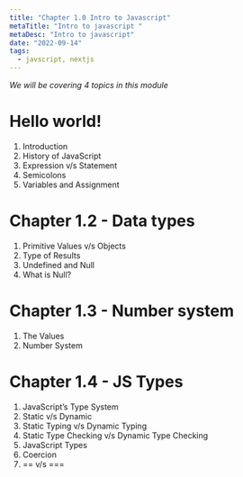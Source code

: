 ```yaml
---
title: "Chapter 1.0 Intro to Javascript"
metaTitle: "Intro to javascript "
metaDesc: "Intro to javascript"
date: "2022-09-14"
tags:
  - javscript, nextjs
---
```


_We will be covering 4 topics in this module_

<h1>Hello world!</h1>

1. Introduction
2. History of JavaScript
3. Expression v/s Statement
4. Semicolons
5. Variables and Assignment

# Chapter 1.2 - Data types

1. Primitive Values v/s Objects
2. Type of Results
3. Undefined and Null
4. What is Null?

# Chapter 1.3 - Number system

1. The Values
2. Number System

# Chapter 1.4 - JS Types

1. JavaScript’s Type System
2. Static v/s Dynamic
3. Static Typing v/s Dynamic Typing
4. Static Type Checking v/s Dynamic Type Checking
5. JavaScript Types
6. Coercion
7. == v/s ===
